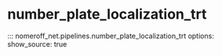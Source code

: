 # number_plate_localization_trt
::: nomeroff_net.pipelines.number_plate_localization_trt
        options:
            show_source: true